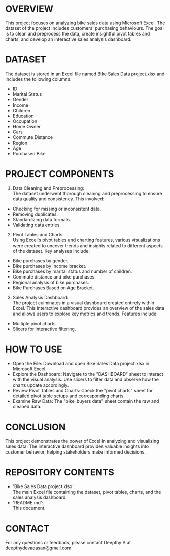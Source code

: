 # OVERVIEW

This project focuses on analyzing bike sales data using Microsoft Excel. The dataset of the project includes customers' purchasing behaviours. The goal is to clean and preprocess the data, create insightful pivot tables and charts, and develop an interactive sales analysis dashboard.

# DATASET
The dataset is stored in an Excel file named Bike Sales Data project.xlsx and includes the following columns:

- ID
- Marital Status
- Gender
- Income
- Children
- Education
- Occupation
- Home Owner
- Cars
- Commute Distance
- Region
- Age
- Purchased Bike

# PROJECT COMPONENTS
1. Data Cleaning and Preprocessing:<br/>
The dataset underwent thorough cleaning and preprocessing to ensure data quality and consistency. This involved:
* Checking for missing or inconsistent data.
* Removing duplicates.
* Standardizing data formats.
* Validating data entries.

2. Pivot Tables and Charts:<br/>
Using Excel's pivot tables and charting features, various visualizations were created to uncover trends and insights related to different aspects of the dataset. Key analyses include:
* Bike purchases by gender.
* Bike purchases by income bracket.
* Bike purchases by marital status and number of children.
* Commute distance and bike purchases.
* Regional analysis of bike purchases.
* Bike Purchases Based on Age Bracket.

3. Sales Analysis Dashboard:<br/>
The project culminates in a visual dashboard created entirely within Excel. This interactive dashboard provides an overview of the sales data and allows users to explore key metrics and trends. Features include:
- Multiple pivot charts.
- Slicers for interactive filtering.

# HOW TO USE
- Open the File:
Download and open Bike Sales Data project.xlsx in Microsoft Excel.
- Explore the Dashboard:
Navigate to the "DASHBOARD" sheet to interact with the visual analysis.
Use slicers to filter data and observe how the charts update accordingly.
- Review Pivot Tables and Charts:
Check the "pivot charts" sheet for detailed pivot table setups and corresponding charts.
- Examine Raw Data:
The "bike_buyers data" sheet contain the raw and cleaned data.

# CONCLUSION
This project demonstrates the power of Excel in analyzing and visualizing sales data. The interactive dashboard provides valuable insights into customer behavior, helping stakeholders make informed decisions.

# REPOSITORY CONTENTS
- 'Bike Sales Data project.xlsx': <br/>The main Excel file containing the dataset, pivot tables, charts, and the sales analysis dashboard.
- 'README.md': <br/>This document.

# CONTACT
For any questions or feedback, please contact Deepthy A at deepthydevadasan@gmail.com
